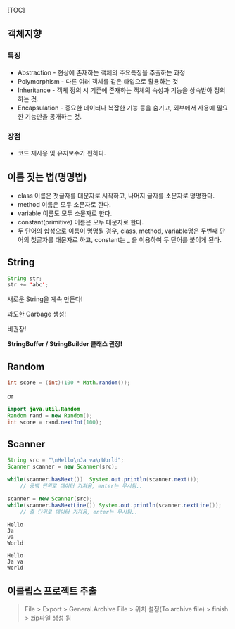 [TOC]

## 객체지향

### 특징

- Abstraction - 현상에 존재하는 객체의 주요특징을 추출하는 과정
- Polymorphism - 다른 여러 객체를 같은 타입으로 활용하는 것
- Inheritance - 객체 정의 시 기존에 존재하는 객체의 속성과 기능을 상속받아 정의하는 것.
- Encapsulation - 중요한 데이터나 복잡한 기능 등을 숨기고, 외부에서 사용에 필요한 기능만을 공개하는 것.

### 장점

- 코드 재사용 및 유지보수가 편하다.



## 이름 짓는 법(명명법)

- class 이름은 첫글자를 대문자로 시작하고, 나머지 글자를 소문자로 명명한다.
- method 이름은 모두 소문자로 한다.
- variable 이름도 모두 소문자로 한다.
- constant(primitive) 이름은 모두 대문자로 한다.
- 두 단어의 합성으로 이름이 명명될 경우, class, method, variable명은 두번째 단어의 첫글자를 대문자로 하고,  constant는 _ 을 이용하여 두 단어를 붙이게 된다.

 

## String

```java
String str;
str += 'abc';
```

새로운 String을 계속 만든다!

과도한 Garbage 생성!

비권장!

**StringBuffer / StringBuilder 클래스 권장!**



## Random

```java
int score = (int)(100 * Math.random());
```

or

```java
import java.util.Random
Random rand = new Random();
int score = rand.nextInt(100);

```



## Scanner

```java
String src = "\nHello\nJa va\nWorld";
Scanner scanner = new Scanner(src);

while(scanner.hasNext())  System.out.println(scanner.next());
    // 공백 단위로 데이터 가져옴, enter는 무시됨..

scanner = new Scanner(src);
while(scanner.hasNextLine()) System.out.println(scanner.nextLine());
    // 줄 단위로 데이터 가져옴, enter는 무시됨..
```

```
Hello
Ja
va
World

Hello
Ja va
World
```



## 이클립스 프로젝트 추출

> File > Export > General.Archive File > 위치 설정(To archive file) > finish > zip파일 생성 됨